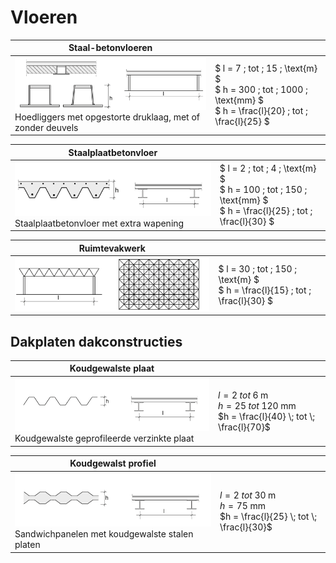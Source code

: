 # Vloeren


| **Staal-betonvloeren** |  |
|---|---|
| <img src="ImagesStaal/2.2.1_staalconstructies_staalbetonvloeren.png" alt="Staal-betonvloeren" class="bg-primary" width="450px"> <br> Hoedliggers met opgestorte druklaag, met of zonder deuvels | $ l = 7 \; tot \; 15 \; \text{m} $ <br> $ h = 300 \; tot \; 1000 \; \text{mm} $ <br> $ h = \frac{l}{20} \; tot \; \frac{l}{25} $ |

| **Staalplaatbetonvloer** |  |
|---|---|
| <img src="ImagesStaal/2.2.1_staalconstructies_staalplaatbetonvloer.png" alt="Staalplaatbetonvloer" class="bg-primary" width="450px"> <br> Staalplaatbetonvloer met extra wapening | $ l = 2 \; tot \; 4 \; \text{m} $ <br> $ h = 100 \; tot \; 150 \; \text{mm} $ <br> $ h = \frac{l}{25} \; tot \; \frac{l}{30} $ |

| **Ruimtevakwerk** |  |
|---|---| 
| <img src="ImagesStaal/2.2.1_staalconstructies_ruimtevakwerk.png" alt="Ruimtevakwerk" class="bg-primary" width="450px"> | $ l = 30 \; tot \; 150 \; \text{m} $ <br> $ h = \frac{l}{15} \; tot \; \frac{l}{30} $ |

## Dakplaten dakconstructies

| **Koudgewalste plaat** |  |
|---|---| 
| <img src="ImagesStaal/2.2.1_staalconstructies_koudgewalste_plaat.png" alt="Koudgewalste plaat" class="bg-primary" width="450px"> <br> Koudgewalste geprofileerde verzinkte plaat | $l = 2 \; tot \; 6 \; \text{m}$ <br> $h = 25 \; tot \; 120 \; \text{mm}$ <br> $h = \frac{l}{40} \; tot \; \frac{l}{70}$ |

| **Koudgewalst profiel** |  |
|---|---|  
| <img src="ImagesStaal/2.2.1_staalconstructies_koudgevormd_profiel-25.png" alt="Koudgewalst profiel" class="bg-primary" width="450px"> <br> Sandwichpanelen met koudgewalste stalen platen | $l = 2 \; tot \; 30 \; \text{m}$ <br> $h = 75 \; \text{mm}$ <br> $h = \frac{l}{25} \; tot \; \frac{l}{30}$ |
